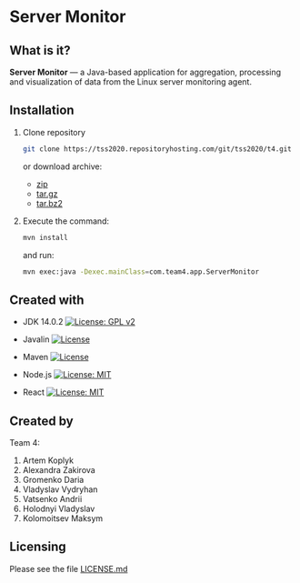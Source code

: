# Server Monitor

## What is it?
**Server Monitor** — a Java-based application for aggregation, processing and visualization of data from the Linux server monitoring agent.

## Installation 
1. Clone repository
    ```sh
    git clone https://tss2020.repositoryhosting.com/git/tss2020/t4.git
    ```
    or download archive:
    - [zip](https://tss2020.repositoryhosting.com/git/tss2020/t4.git/snapshot/HEAD.zip?js=1)
    - [tar.gz](https://tss2020.repositoryhosting.com/git/tss2020/t4.git/snapshot/HEAD.tar.gz?js=1)
    - [tar.bz2](https://tss2020.repositoryhosting.com/git/tss2020/t4.git/snapshot/HEAD.tar.bz2?js=1)


2. Execute the command:

    ```sh
    mvn install
    ```

    and run:
   
    ```sh
    mvn exec:java -Dexec.mainClass=com.team4.app.ServerMonitor
    ```

## Created with
- JDK 14.0.2 [![License: GPL v2](https://img.shields.io/badge/License-GPL%20v2-blue.svg)][1]

- Javalin [![License](https://img.shields.io/badge/License-Apache%202.0-blue.svg)][2]

- Maven [![License](https://img.shields.io/badge/License-Apache%202.0-blue.svg)][2]

- Node.js [![License: MIT](https://img.shields.io/badge/License-MIT-yellow.svg)][3]

- React [![License: MIT](https://img.shields.io/badge/License-MIT-yellow.svg)][3]

## Created by
Team 4:
1. Artem Koplyk
2. Alexandra Zakirova
3. Gromenko Daria
4. Vladyslav Vydryhan
5. Vatsenko Andrii
6. Holodnyi Vladyslav
7. Kolomoitsev Maksym

## Licensing
Please see the file [LICENSE.md](./LICENSE)

[1]:https://www.gnu.org/licenses/old-licenses/gpl-2.0.en.html
[2]:https://opensource.org/licenses/Apache-2.0
[3]:https://opensource.org/licenses/MIT
